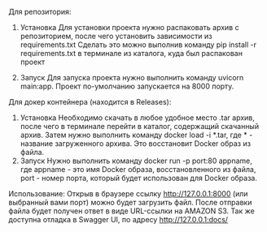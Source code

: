 Для репозитория:
1. Установка
   Для установки проекта нужно распаковать архив с репозиторием, после чего установить зависимости из requirements.txt
   Сделать это можно выполнив команду pip install -r requirements.txt в терминале из каталога, куда был распакован проект

2. Запуск
   Для запуска проекта нужно выполнить команду uvicorn main:app. Проект по-умолчанию запускается на 8000 порту.

Для докер контейнера (находится в Releases):
1. Установка
   Необходимо скачать в любое удобное место .tar архив, после чего в терминале перейти в каталог, содержащий скачанный архив.
   Затем нужно выполнить команду docker load -i *.tar, где * - название загруженного архива. Это восстановит Docker образ из файла.
2. Запуск
   Нужно выполнить команду docker run -p port:80 appname, где appname - это имя Docker образа, восстановленного из файла, port - номер порта, который будет использован для Docker образа.

   
Использование:
   Открыв в браузере ссылку http://127.0.0.1:8000 (или выбранный вами порт) можно будет загрузить файл. 
   После отправки файла будет получен ответ в виде URL-ссылки на AMAZON S3.
   Так же доступна отладка в Swagger UI, по адресу http://127.0.0.1:docs/
